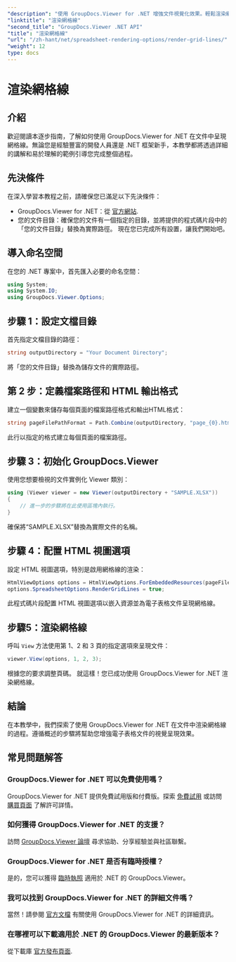 ```yaml
---
"description": "使用 GroupDocs.Viewer for .NET 增強文件視覺化效果。輕鬆渲染網格線。立即免費試用！"
"linktitle": "渲染網格線"
"second_title": "GroupDocs.Viewer .NET API"
"title": "渲染網格線"
"url": "/zh-hant/net/spreadsheet-rendering-options/render-grid-lines/"
"weight": 12
type: docs
---
```

# 渲染網格線

## 介紹
歡迎閱讀本逐步指南，了解如何使用 GroupDocs.Viewer for .NET 在文件中呈現網格線。無論您是經驗豐富的開發人員還是 .NET 框架新手，本教學都將透過詳細的講解和易於理解的範例引導您完成整個過程。
## 先決條件
在深入學習本教程之前，請確保您已滿足以下先決條件：
- GroupDocs.Viewer for .NET：從 [官方網站](https://releases。groupdocs.com/viewer/net/).
- 您的文件目錄：確保您的文件有一個指定的目錄，並將提供的程式碼片段中的「您的文件目錄」替換為實際路徑。
現在您已完成所有設置，讓我們開始吧。
## 導入命名空間
在您的 .NET 專案中，首先匯入必要的命名空間：
```csharp
using System;
using System.IO;
using GroupDocs.Viewer.Options;
```
## 步驟 1：設定文檔目錄
首先指定文檔目錄的路徑：
```csharp
string outputDirectory = "Your Document Directory";
```
將「您的文件目錄」替換為儲存文件的實際路徑。
## 第 2 步：定義檔案路徑和 HTML 輸出格式
建立一個變數來儲存每個頁面的檔案路徑格式和輸出HTML格式：
```csharp
string pageFilePathFormat = Path.Combine(outputDirectory, "page_{0}.html");
```
此行以指定的格式建立每個頁面的檔案路徑。
## 步驟 3：初始化 GroupDocs.Viewer
使用您想要檢視的文件實例化 Viewer 類別：
```csharp
using (Viewer viewer = new Viewer(outputDirectory + "SAMPLE.XLSX"))
{
    // 進一步的步驟將在此使用區塊內執行。
}
```
確保將“SAMPLE.XLSX”替換為實際文件的名稱。
## 步驟 4：配置 HTML 視圖選項
設定 HTML 視圖選項，特別是啟用網格線的渲染：
```csharp
HtmlViewOptions options = HtmlViewOptions.ForEmbeddedResources(pageFilePathFormat);
options.SpreadsheetOptions.RenderGridLines = true;
```
此程式碼片段配置 HTML 視圖選項以嵌入資源並為電子表格文件呈現網格線。
## 步驟5：渲染網格線
呼叫 `View` 方法使用第 1、2 和 3 頁的指定選項來呈現文件：
```csharp
viewer.View(options, 1, 2, 3);
```
根據您的要求調整頁碼。
就這樣！您已成功使用 GroupDocs.Viewer for .NET 渲染網格線。
## 結論
在本教學中，我們探索了使用 GroupDocs.Viewer for .NET 在文件中渲染網格線的過程。遵循概述的步驟將幫助您增強電子表格文件的視覺呈現效果。
## 常見問題解答
### GroupDocs.Viewer for .NET 可以免費使用嗎？
GroupDocs.Viewer for .NET 提供免費試用版和付費版。探索 [免費試用](https://releases.groupdocs.com/) 或訪問 [購買頁面](https://purchase.groupdocs.com/buy) 了解許可詳情。
### 如何獲得 GroupDocs.Viewer for .NET 的支援？
訪問 [GroupDocs.Viewer 論壇](https://forum.groupdocs.com/c/viewer/9) 尋求協助、分享經驗並與社區聯繫。
### GroupDocs.Viewer for .NET 是否有臨時授權？
是的，您可以獲得 [臨時執照](https://purchase.groupdocs.com/temporary-license/) 適用於 .NET 的 GroupDocs.Viewer。
### 我可以找到 GroupDocs.Viewer for .NET 的詳細文件嗎？
當然！請參閱 [官方文檔](https://tutorials.groupdocs.com/viewer/net/) 有關使用 GroupDocs.Viewer for .NET 的詳細資訊。
### 在哪裡可以下載適用於 .NET 的 GroupDocs.Viewer 的最新版本？
從下載庫 [官方發布頁面](https://releases。groupdocs.com/viewer/net/).